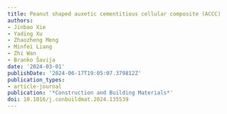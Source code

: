 ```yaml
---
title: Peanut shaped auxetic cementitious cellular composite (ACCC)
authors:
- Jinbao Xie
- Yading Xu
- Zhaozheng Meng
- Minfei Liang
- Zhi Wan
- Branko Šavija
date: '2024-03-01'
publishDate: '2024-06-17T19:05:07.379812Z'
publication_types:
- article-journal
publication: '*Construction and Building Materials*'
doi: 10.1016/j.conbuildmat.2024.135539
---
```

